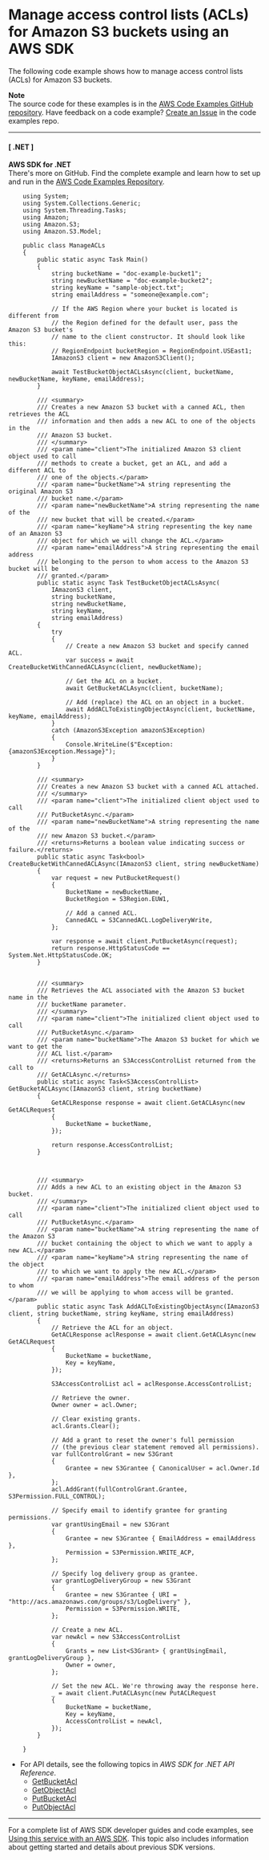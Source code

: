 # Manage access control lists \(ACLs\) for Amazon S3 buckets using an AWS SDK<a name="example_s3_Scenario_ManageACLs_section"></a>

The following code example shows how to manage access control lists \(ACLs\) for Amazon S3 buckets\.

**Note**  
The source code for these examples is in the [AWS Code Examples GitHub repository](https://github.com/awsdocs/aws-doc-sdk-examples)\. Have feedback on a code example? [Create an Issue](https://github.com/awsdocs/aws-doc-sdk-examples/issues/new/choose) in the code examples repo\. 

------
#### [ \.NET ]

**AWS SDK for \.NET**  
 There's more on GitHub\. Find the complete example and learn how to set up and run in the [AWS Code Examples Repository](https://github.com/awsdocs/aws-doc-sdk-examples/tree/main/dotnetv3/S3/ManageACLsExample#code-examples)\. 
  

```
    using System;
    using System.Collections.Generic;
    using System.Threading.Tasks;
    using Amazon;
    using Amazon.S3;
    using Amazon.S3.Model;

    public class ManageACLs
    {
        public static async Task Main()
        {
            string bucketName = "doc-example-bucket1";
            string newBucketName = "doc-example-bucket2";
            string keyName = "sample-object.txt";
            string emailAddress = "someone@example.com";

            // If the AWS Region where your bucket is located is different from
            // the Region defined for the default user, pass the Amazon S3 bucket's
            // name to the client constructor. It should look like this:
            // RegionEndpoint bucketRegion = RegionEndpoint.USEast1;
            IAmazonS3 client = new AmazonS3Client();

            await TestBucketObjectACLsAsync(client, bucketName, newBucketName, keyName, emailAddress);
        }

        /// <summary>
        /// Creates a new Amazon S3 bucket with a canned ACL, then retrieves the ACL
        /// information and then adds a new ACL to one of the objects in the
        /// Amazon S3 bucket.
        /// </summary>
        /// <param name="client">The initialized Amazon S3 client object used to call
        /// methods to create a bucket, get an ACL, and add a different ACL to
        /// one of the objects.</param>
        /// <param name="bucketName">A string representing the original Amazon S3
        /// bucket name.</param>
        /// <param name="newBucketName">A string representing the name of the
        /// new bucket that will be created.</param>
        /// <param name="keyName">A string representing the key name of an Amazon S3
        /// object for which we will change the ACL.</param>
        /// <param name="emailAddress">A string representing the email address
        /// belonging to the person to whom access to the Amazon S3 bucket will be
        /// granted.</param>
        public static async Task TestBucketObjectACLsAsync(
            IAmazonS3 client,
            string bucketName,
            string newBucketName,
            string keyName,
            string emailAddress)
        {
            try
            {
                // Create a new Amazon S3 bucket and specify canned ACL.
                var success = await CreateBucketWithCannedACLAsync(client, newBucketName);

                // Get the ACL on a bucket.
                await GetBucketACLAsync(client, bucketName);

                // Add (replace) the ACL on an object in a bucket.
                await AddACLToExistingObjectAsync(client, bucketName, keyName, emailAddress);
            }
            catch (AmazonS3Exception amazonS3Exception)
            {
                Console.WriteLine($"Exception: {amazonS3Exception.Message}");
            }
        }

        /// <summary>
        /// Creates a new Amazon S3 bucket with a canned ACL attached.
        /// </summary>
        /// <param name="client">The initialized client object used to call
        /// PutBucketAsync.</param>
        /// <param name="newBucketName">A string representing the name of the
        /// new Amazon S3 bucket.</param>
        /// <returns>Returns a boolean value indicating success or failure.</returns>
        public static async Task<bool> CreateBucketWithCannedACLAsync(IAmazonS3 client, string newBucketName)
        {
            var request = new PutBucketRequest()
            {
                BucketName = newBucketName,
                BucketRegion = S3Region.EUW1,

                // Add a canned ACL.
                CannedACL = S3CannedACL.LogDeliveryWrite,
            };

            var response = await client.PutBucketAsync(request);
            return response.HttpStatusCode == System.Net.HttpStatusCode.OK;
        }


        /// <summary>
        /// Retrieves the ACL associated with the Amazon S3 bucket name in the
        /// bucketName parameter.
        /// </summary>
        /// <param name="client">The initialized client object used to call
        /// PutBucketAsync.</param>
        /// <param name="bucketName">The Amazon S3 bucket for which we want to get the
        /// ACL list.</param>
        /// <returns>Returns an S3AccessControlList returned from the call to
        /// GetACLAsync.</returns>
        public static async Task<S3AccessControlList> GetBucketACLAsync(IAmazonS3 client, string bucketName)
        {
            GetACLResponse response = await client.GetACLAsync(new GetACLRequest
            {
                BucketName = bucketName,
            });

            return response.AccessControlList;
        }



        /// <summary>
        /// Adds a new ACL to an existing object in the Amazon S3 bucket.
        /// </summary>
        /// <param name="client">The initialized client object used to call
        /// PutBucketAsync.</param>
        /// <param name="bucketName">A string representing the name of the Amazon S3
        /// bucket containing the object to which we want to apply a new ACL.</param>
        /// <param name="keyName">A string representing the name of the object
        /// to which we want to apply the new ACL.</param>
        /// <param name="emailAddress">The email address of the person to whom
        /// we will be applying to whom access will be granted.</param>
        public static async Task AddACLToExistingObjectAsync(IAmazonS3 client, string bucketName, string keyName, string emailAddress)
        {
            // Retrieve the ACL for an object.
            GetACLResponse aclResponse = await client.GetACLAsync(new GetACLRequest
            {
                BucketName = bucketName,
                Key = keyName,
            });

            S3AccessControlList acl = aclResponse.AccessControlList;

            // Retrieve the owner.
            Owner owner = acl.Owner;

            // Clear existing grants.
            acl.Grants.Clear();

            // Add a grant to reset the owner's full permission
            // (the previous clear statement removed all permissions).
            var fullControlGrant = new S3Grant
            {
                Grantee = new S3Grantee { CanonicalUser = acl.Owner.Id },
            };
            acl.AddGrant(fullControlGrant.Grantee, S3Permission.FULL_CONTROL);

            // Specify email to identify grantee for granting permissions.
            var grantUsingEmail = new S3Grant
            {
                Grantee = new S3Grantee { EmailAddress = emailAddress },
                Permission = S3Permission.WRITE_ACP,
            };

            // Specify log delivery group as grantee.
            var grantLogDeliveryGroup = new S3Grant
            {
                Grantee = new S3Grantee { URI = "http://acs.amazonaws.com/groups/s3/LogDelivery" },
                Permission = S3Permission.WRITE,
            };

            // Create a new ACL.
            var newAcl = new S3AccessControlList
            {
                Grants = new List<S3Grant> { grantUsingEmail, grantLogDeliveryGroup },
                Owner = owner,
            };

            // Set the new ACL. We're throwing away the response here.
            _ = await client.PutACLAsync(new PutACLRequest
            {
                BucketName = bucketName,
                Key = keyName,
                AccessControlList = newAcl,
            });
        }

    }
```
+ For API details, see the following topics in *AWS SDK for \.NET API Reference*\.
  + [GetBucketAcl](https://docs.aws.amazon.com/goto/DotNetSDKV3/s3-2006-03-01/GetBucketAcl)
  + [GetObjectAcl](https://docs.aws.amazon.com/goto/DotNetSDKV3/s3-2006-03-01/GetObjectAcl)
  + [PutBucketAcl](https://docs.aws.amazon.com/goto/DotNetSDKV3/s3-2006-03-01/PutBucketAcl)
  + [PutObjectAcl](https://docs.aws.amazon.com/goto/DotNetSDKV3/s3-2006-03-01/PutObjectAcl)

------

For a complete list of AWS SDK developer guides and code examples, see [Using this service with an AWS SDK](UsingAWSSDK.md#sdk-general-information-section)\. This topic also includes information about getting started and details about previous SDK versions\.
